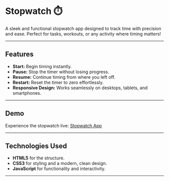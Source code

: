 # Stopwatch ⏱️

A sleek and functional stopwatch app designed to track time with precision and ease. Perfect for tasks, workouts, or any activity where timing matters!

---

## Features

- **Start:** Begin timing instantly.
- **Pause:** Stop the timer without losing progress.
- **Resume:** Continue timing from where you left off.
- **Restart:** Reset the timer to zero effortlessly.
- **Responsive Design:** Works seamlessly on desktops, tablets, and smartphones.

---

## Demo

Experience the stopwatch live: [Stopwatch App](https://afrit-bagani.github.io/stopwatch-js/)

---

## Technologies Used

- **HTML5** for the structure.
- **CSS3** for styling and a modern, clean design.
- **JavaScript** for functionality and interactivity.

---
